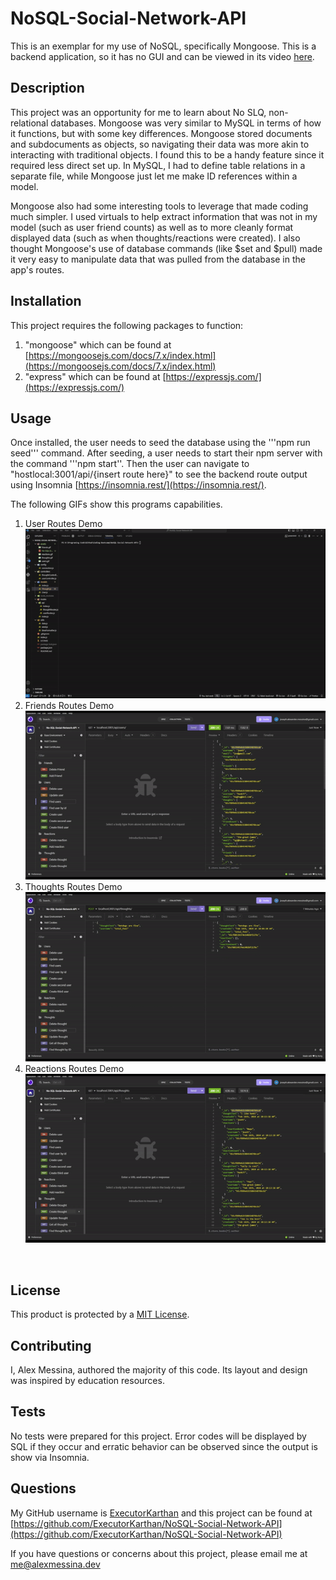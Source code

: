 # NoSQL-Social-Network-API
This is an exemplar for my use of NoSQL, specifically Mongoose. This is a backend application, so it has no GUI and can be viewed in its video <a href="./assets/No-SQL-Demo.mp4"> here</a>.

## Description

This project was an opportunity for me to learn about No SLQ, non-relational databases. Mongoose was very similar to MySQL in terms of how it functions, but with some key differences. Mongoose stored documents and subdocuments as objects, so navigating their data was more akin to interacting with traditional objects. I found this to be a handy feature since it required less direct set up. In MySQL, I had to define table relations in a separate file, while Mongoose just let me make ID references within a model. 

Mongoose also had some interesting tools to leverage that made coding much simpler. I used virtuals to help extract information that was not in my model (such as user friend counts) as well as to more cleanly format displayed data (such as when thoughts/reactions were created). I also thought Mongoose's use of database commands (like $set and $pull) made it very easy to manipulate data that was pulled from the database in the app's routes.

## Installation
This project requires the following packages to function:
1) "mongoose" which can be found at [https://mongoosejs.com/docs/7.x/index.html](https://mongoosejs.com/docs/7.x/index.html)
2) "express" which can be found at [https://expressjs.com/](https://expressjs.com/) 

## Usage
Once installed, the user needs to seed the database using the '''npm run seed''' command. After seeding, a user needs to start their npm server with the command '''npm start''. Then the user can navigate to "hostlocal:3001/api/{insert route here}" to see the backend route output using Insomnia [https://insomnia.rest/](https://insomnia.rest/). 

The following GIFs show this programs capabilities.
1) User Routes Demo <br>
![User Routes Demo Gif](./assets/users.gif)
2) Friends Routes Demo <br>
![Friends Routes Demo Gif](./assets/friends.gif)
3) Thoughts Routes Demo<br>
![Thoughts Routes Demo Gif](./assets/thoughts.gif) 
4) Reactions Routes Demo<br>
![Reactions Routes Demo Gif](./assets/reactions.gif) 
<br>

## License
This product is protected by a [MIT License](http://choosealicense.com/licenses/mit).

## Contributing
I, Alex Messina, authored the majority of this code. Its layout and design was inspired by education resources. 

## Tests
No tests were prepared for this project. Error codes will be displayed by SQL if they occur and erratic behavior can be observed since the output is show via Insomnia.

## Questions
My GitHub username is [ExecutorKarthan](https://github.com/ExecutorKarthan) and this project can be found at [https://github.com/ExecutorKarthan/NoSQL-Social-Network-API](https://github.com/ExecutorKarthan/NoSQL-Social-Network-API)

If you have questions or concerns about this project, please email me at me@alexmessina.dev
